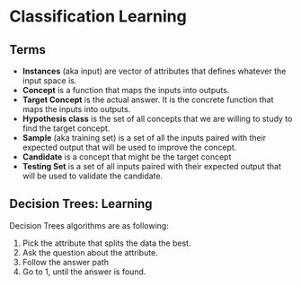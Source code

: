 # Classification Learning

## Terms

- **Instances** (aka input) are vector of attributes that defines whatever the input space is.
- **Concept** is a function that maps the inputs into outputs.
- **Target Concept** is the actual answer. It is the concrete function that maps the inputs into outputs.
- **Hypothesis class** is the set of all concepts that we are willing to study to find the target concept.
- **Sample** (aka training set) is a set of all the inputs paired with their expected output that will be used to improve the concept.
- **Candidate** is a concept that might be the target concept
- **Testing Set** is a set of all inputs paired with their expected output that will be used to validate the candidate.

## Decision Trees: Learning

Decision Trees algorithms are as following:

1. Pick the attribute that splits the data the best.
2. Ask the question about the attribute.
3. Follow the answer path
4. Go to 1, until the answer is found.

 